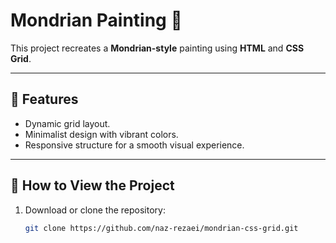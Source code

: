 # Mondrian Painting 🎨

This project recreates a **Mondrian-style** painting using **HTML** and **CSS Grid**.

---

## 🌟 Features
- Dynamic grid layout.
- Minimalist design with vibrant colors.
- Responsive structure for a smooth visual experience.

---

## 🚀 How to View the Project
1. Download or clone the repository:
   ```bash
   git clone https://github.com/naz-rezaei/mondrian-css-grid.git
